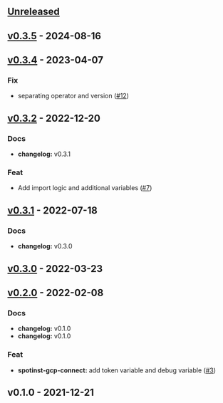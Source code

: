 <a name="unreleased"></a>
## [Unreleased]


<a name="v0.3.5"></a>
## [v0.3.5] - 2024-08-16

<a name="v0.3.4"></a>
## [v0.3.4] - 2023-04-07
### Fix
- separating operator and version ([#12](https://github.com/spotinst/terraform-spotinst-gcp-connect/issues/12))


<a name="v0.3.2"></a>
## [v0.3.2] - 2022-12-20
### Docs
- **changelog:** v0.3.1

### Feat
- Add import logic and additional variables ([#7](https://github.com/spotinst/terraform-spotinst-gcp-connect/issues/7))


<a name="v0.3.1"></a>
## [v0.3.1] - 2022-07-18
### Docs
- **changelog:** v0.3.0


<a name="v0.3.0"></a>
## [v0.3.0] - 2022-03-23

<a name="v0.2.0"></a>
## [v0.2.0] - 2022-02-08
### Docs
- **changelog:** v0.1.0
- **changelog:** v0.1.0

### Feat
- **spotinst-gcp-connect:** add token variable and debug variable ([#3](https://github.com/spotinst/terraform-spotinst-gcp-connect/issues/3))


<a name="v0.1.0"></a>
## v0.1.0 - 2021-12-21

[Unreleased]: https://github.com/spotinst/terraform-spotinst-gcp-connect/compare/v0.3.5...HEAD
[v0.3.5]: https://github.com/spotinst/terraform-spotinst-gcp-connect/compare/v0.3.4...v0.3.5
[v0.3.4]: https://github.com/spotinst/terraform-spotinst-gcp-connect/compare/v0.3.2...v0.3.4
[v0.3.2]: https://github.com/spotinst/terraform-spotinst-gcp-connect/compare/v0.3.1...v0.3.2
[v0.3.1]: https://github.com/spotinst/terraform-spotinst-gcp-connect/compare/v0.3.0...v0.3.1
[v0.3.0]: https://github.com/spotinst/terraform-spotinst-gcp-connect/compare/v0.2.0...v0.3.0
[v0.2.0]: https://github.com/spotinst/terraform-spotinst-gcp-connect/compare/v0.1.0...v0.2.0

